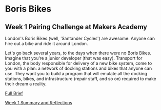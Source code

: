 # Boris Bikes 
## Week 1 Pairing Challenge at Makers Academy

London's Boris Bikes (well, 'Santander Cycles') are awesome. Anyone can hire out a bike and ride it around London.

Let's go back several years, to the days when there were no Boris Bikes. Imagine that you're a junior developer (that was easy). Transport for London, the body responsible for delivery of a new bike system, come to you with a plan: a network of docking stations and bikes that anyone can use. They want you to build a program that will emulate all the docking stations, bikes, and infrastructure (repair staff, and so on) required to make their dream a reality.

[Full Brief](https://github.com/makersacademy/course/tree/master/boris_bikes)

[Week 1 Summary and Reflections](https://github.com/hannahdesmond/portfolio/blob/main/goals/weekly/week-1.md)


